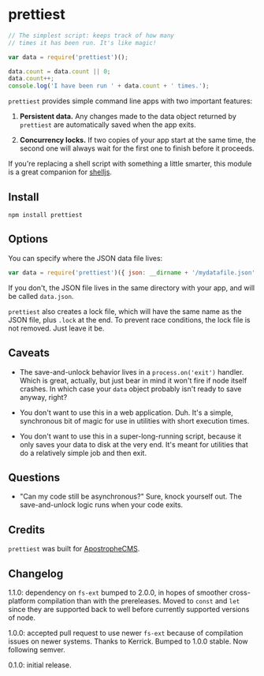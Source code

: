 # prettiest

```javascript
// The simplest script: keeps track of how many
// times it has been run. It's like magic!

var data = require('prettiest')();

data.count = data.count || 0;
data.count++;
console.log('I have been run ' + data.count + ' times.');
```

`prettiest` provides simple command line apps with two important features:

1. **Persistent data.** Any changes made to the data object returned by `prettiest` are automatically saved when the app exits.

2. **Concurrency locks.** If two copies of your app start at the same time, the second one will always wait for the first one to finish before it proceeds.

If you're replacing a shell script with something a little smarter, this module is a great companion for [shelljs](http://documentup.com/arturadib/shelljs).

## Install

`npm install prettiest`

## Options

You can specify where the JSON data file lives:

```javascript
var data = require('prettiest')({ json: __dirname + '/mydatafile.json' });
```

If you don't, the JSON file lives in the same directory with your app, and will be called `data.json`.

`prettiest` also creates a lock file, which will have the same name as the JSON file, plus `.lock` at the end. To prevent race conditions, the lock file is not removed. Just leave it be.

## Caveats

* The save-and-unlock behavior lives in a `process.on('exit')` handler. Which is great, actually, but just bear in mind it won't fire if node itself crashes. In which case your `data` object probably isn't ready to save anyway, right?

* You don't want to use this in a web application. Duh. It's a simple, synchronous bit of magic for use in utilities with short execution times.

* You don't want to use this in a super-long-running script, because it only saves your data to disk at the very end. It's meant for utilities that do a relatively simple job and then exit.

## Questions

* "Can my code still be asynchronous?" Sure, knock yourself out. The save-and-unlock logic runs when your code exits.

## Credits

`prettiest` was built for [ApostropheCMS](https://apostrophecms.com).

## Changelog

1.1.0: dependency on `fs-ext` bumped to 2.0.0, in hopes of smoother cross-platform compilation than with the prereleases. Moved to `const` and `let` since they are supported back to well before currently supported versions of node.

1.0.0: accepted pull request to use newer `fs-ext` because of compilation issues on newer systems. Thanks to Kerrick. Bumped to 1.0.0 stable. Now following semver.

0.1.0: initial release.

